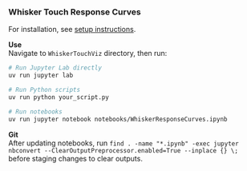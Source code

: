 ### Whisker Touch Response Curves

For installation, see [setup instructions](setup/SETUP.md).

**Use**  
Navigate to `WhiskerTouchViz` directory, then run:

```bash
# Run Jupyter Lab directly
uv run jupyter lab

# Run Python scripts
uv run python your_script.py

# Run notebooks
uv run jupyter notebook notebooks/WhiskerResponseCurves.ipynb
```


**Git**  
After updating notebooks, run `find . -name "*.ipynb" -exec jupyter nbconvert --ClearOutputPreprocessor.enabled=True --inplace {} \;` before staging changes to clear outputs.
